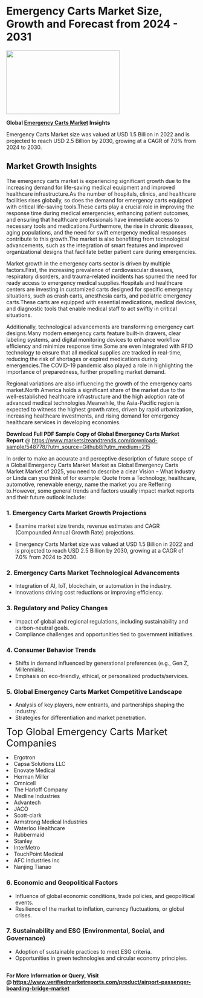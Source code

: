 <H1>Emergency Carts Market Size, Growth and Forecast from 2024 - 2031</H1><img class="aligncenter size-medium wp-image-584254" src="https://thirdeyenews.in/wp-content/uploads/2024/09/Global-Market-Research-300x168.jpeg" alt="" width="300" height="168" /><p><strong>Global&nbsp;<a href="https://www.marketsizeandtrends.com/download-sample/548778/?utm_source=Github8j?utm_medium=215">Emergency Carts Market</a> Insights</strong></p><p>Emergency Carts Market size was valued at USD 1.5 Billion in 2022 and is projected to reach USD 2.5 Billion by 2030, growing at a CAGR of 7.0% from 2024 to 2030.</p><p><h2>Market Growth Insights</h2> <p>The emergency carts market is experiencing significant growth due to the increasing demand for life-saving medical equipment and improved healthcare infrastructure.As the number of hospitals, clinics, and healthcare facilities rises globally, so does the demand for emergency carts equipped with critical life-saving tools.These carts play a crucial role in improving the response time during medical emergencies, enhancing patient outcomes, and ensuring that healthcare professionals have immediate access to necessary tools and medications.Furthermore, the rise in chronic diseases, aging populations, and the need for swift emergency medical responses contribute to this growth.The market is also benefiting from technological advancements, such as the integration of smart features and improved organizational designs that facilitate better patient care during emergencies.</p> <p>Market growth in the emergency carts sector is driven by multiple factors.First, the increasing prevalence of cardiovascular diseases, respiratory disorders, and trauma-related incidents has spurred the need for ready access to emergency medical supplies.Hospitals and healthcare centers are investing in customized carts designed for specific emergency situations, such as crash carts, anesthesia carts, and pediatric emergency carts.These carts are equipped with essential medications, medical devices, and diagnostic tools that enable medical staff to act swiftly in critical situations.</p> <p>Additionally, technological advancements are transforming emergency cart designs.Many modern emergency carts feature built-in drawers, clear labeling systems, and digital monitoring devices to enhance workflow efficiency and minimize response time.Some are even integrated with RFID technology to ensure that all medical supplies are tracked in real-time, reducing the risk of shortages or expired medications during emergencies.The COVID-19 pandemic also played a role in highlighting the importance of preparedness, further propelling market demand.</p> <p>Regional variations are also influencing the growth of the emergency carts market.North America holds a significant share of the market due to the well-established healthcare infrastructure and the high adoption rate of advanced medical technologies.Meanwhile, the Asia-Pacific region is expected to witness the highest growth rates, driven by rapid urbanization, increasing healthcare investments, and rising demand for emergency healthcare services in developing economies.</p> <p><span class=""><strong>Download Full PDF Sample Copy of Global Emergency Carts Market Report</strong> @ <a href="https://www.marketsizeandtrends.com/download-sample/548778/?utm_source=Github8j?utm_medium=215" target="_blank">https://www.marketsizeandtrends.com/download-sample/548778/?utm_source=Github8j?utm_medium=215</a></span></p><p>In order to make an accurate and perceptive description of future scope of a Global&nbsp;Emergency Carts Market Market as Global&nbsp;Emergency Carts Market Market of 2025, you need to describe a clear Vision &ndash; What Industry or Linda can you think of for example: Quote from a Technology, healthcare, automotive, renewable energy, name the market you are Reffering to.However, some general trends and factors usually impact market reports and their future outlook include:</p><h3>1.&nbsp;<strong>Emergency Carts Market Growth Projections</strong></h3><ul><li>Examine market size trends, revenue estimates and CAGR (Compounded Annual Growth Rate) projections.</li><li><p>Emergency Carts Market size was valued at USD 1.5 Billion in 2022 and is projected to reach USD 2.5 Billion by 2030, growing at a CAGR of 7.0% from 2024 to 2030.</p></li></ul><h3>2.&nbsp;<strong>Emergency Carts Market Technological Advancements</strong></h3><ul><li>Integration of AI, IoT, blockchain, or automation in the industry.</li><li>Innovations driving cost reductions or improving efficiency.</li></ul><h3>3.&nbsp;<strong>Regulatory and Policy Changes</strong></h3><ul><li>Impact of global and regional regulations, including sustainability and carbon-neutral goals.</li><li>Compliance challenges and opportunities tied to government initiatives.</li></ul><h3>4.&nbsp;<strong>Consumer Behavior Trends</strong></h3><ul><li>Shifts in demand influenced by generational preferences (e.g., Gen Z, Millennials).</li><li>Emphasis on eco-friendly, ethical, or personalized products/services.</li></ul><h3>5.&nbsp;<strong>Global Emergency Carts Market Competitive Landscape</strong></h3><ul><li>Analysis of key players, new entrants, and partnerships shaping the industry.</li><li>Strategies for differentiation and market penetration.</li></ul><p data-pm-slice="1 1 []"><span style="color: inherit; font-family: inherit; font-size: 25px;">Top Global Emergency Carts Market Companies</span></p><div class="" data-test-id=""><p><li>Ergotron</li><li> Capsa Solutions LLC</li><li> Enovate Medical</li><li> Herman Miller</li><li> Omnicell</li><li> The Harloff Company</li><li> Medline Industries</li><li> Advantech</li><li> JACO</li><li> Scott-clark</li><li> Armstrong Medical Industries</li><li> Waterloo Healthcare</li><li> Rubbermaid</li><li> Stanley</li><li> InterMetro</li><li> TouchPoint Medical</li><li> AFC Industries Inc</li><li> Nanjing Tianao</li></p></div><h3>6.&nbsp;<strong>Economic and Geopolitical Factors</strong></h3><ul><li>Influence of global economic conditions, trade policies, and geopolitical events.</li><li>Resilience of the market to inflation, currency fluctuations, or global crises.</li></ul><h3>7.&nbsp;<strong>Sustainability and ESG (Environmental, Social, and Governance)</strong></h3><ul><li>Adoption of sustainable practices to meet ESG criteria.</li><li>Opportunities in green technologies and circular economy principles.</li></ul><h2><strong style="font-size: 14px;">For More Information or Query, Visit @&nbsp;</strong><a style="background-color: #ffffff; font-size: 14px;" href="https://www.marketsizeandtrends.com/report/emergency-carts-market/" target="_blank">https://www.verifiedmarketreports.com/product/airport-passenger-boarding-bridge-market</a></h2>